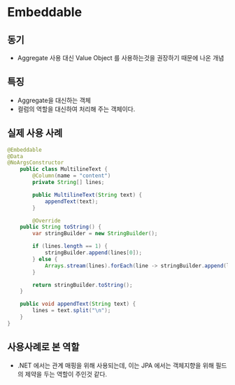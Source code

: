 # Embeddable

## 동기

* Aggregate 사용 대신 Value Object 를 사용하는것을 권장하기 때문에 나온 개념

## 특징

* Aggregate을 대신하는 객체
* 컬럼의 역할을 대신하여 처리해 주는 객체이다.

## 실제 사용 사례

```java
@Embeddable
@Data
@NoArgsConstructor
    public class MultilineText {
        @Column(name = "content")
        private String[] lines;

        public MultilineText(String text) {
            appendText(text);
        }

        @Override
    public String toString() {
        var stringBuilder = new StringBuilder();

        if (lines.length == 1) {
            stringBuilder.append(lines[0]);
        } else {
            Arrays.stream(lines).forEach(line -> stringBuilder.append(line + "\n"));
        }

        return stringBuilder.toString();
    }

    public void appendText(String text) {
        lines = text.split("\n");
    }
}
```

## 사용사례로 본 역할

* .NET 에서는 관계 매핑을 위해 사용되는데, 이는 JPA 에서는 객체지향을 위해 필드의 제약을 두는 역할이 주인것 같다.
